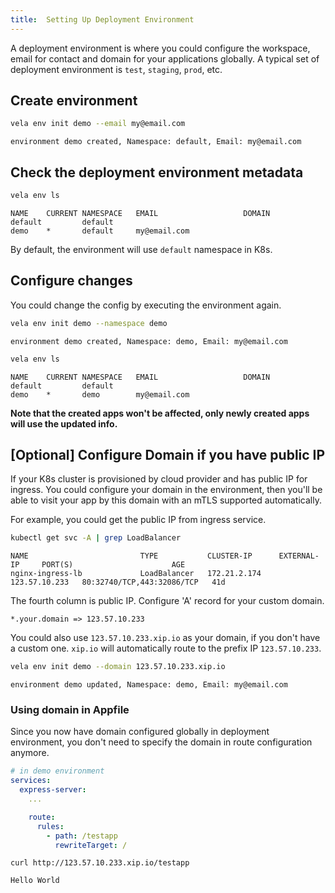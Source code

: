 ```yaml
---
title:  Setting Up Deployment Environment
---
```


A deployment environment is where you could configure the workspace, email for contact and domain for your applications globally.
A typical set of deployment environment is `test`, `staging`, `prod`, etc.

## Create environment

```bash
vela env init demo --email my@email.com
```
```console
environment demo created, Namespace: default, Email: my@email.com
```

## Check the deployment environment metadata

```bash
vela env ls
```
```console
NAME   	CURRENT	NAMESPACE	EMAIL                	DOMAIN
default	       	default  	
demo   	*      	default  	my@email.com
```

By default, the environment will use `default` namespace in K8s.

## Configure changes 

You could change the config by executing the environment again.

```bash
vela env init demo --namespace demo
```
```console
environment demo created, Namespace: demo, Email: my@email.com
```

```bash
vela env ls
```
```console
NAME   	CURRENT	NAMESPACE	EMAIL                	DOMAIN
default	       	default  	
demo   	*      	demo     	my@email.com
```

**Note that the created apps won't be affected, only newly created apps will use the updated info.**

## [Optional] Configure Domain if you have public IP

If your K8s cluster is provisioned by cloud provider and has public IP for ingress.
You could configure your domain in the environment, then you'll be able to visit
your app by this domain with an mTLS supported automatically.

For example, you could get the public IP from ingress service.  

```bash
kubectl get svc -A | grep LoadBalancer
```
```console
NAME                         TYPE           CLUSTER-IP      EXTERNAL-IP     PORT(S)                      AGE
nginx-ingress-lb             LoadBalancer   172.21.2.174    123.57.10.233   80:32740/TCP,443:32086/TCP   41d
```

The fourth column is public IP. Configure 'A' record for your custom domain.

```
*.your.domain => 123.57.10.233
``` 

You could also use `123.57.10.233.xip.io` as your domain, if you don't have a custom one.
`xip.io` will automatically route to the prefix IP `123.57.10.233`.


```bash
vela env init demo --domain 123.57.10.233.xip.io
```
```console
environment demo updated, Namespace: demo, Email: my@email.com
```

### Using domain in Appfile

Since you now have domain configured globally in deployment environment, you don't need to specify the domain in route configuration anymore.

```yaml
# in demo environment
services:
  express-server:
    ...

    route:
      rules:
        - path: /testapp
          rewriteTarget: /
```

```
curl http://123.57.10.233.xip.io/testapp
```
```console
Hello World
```


